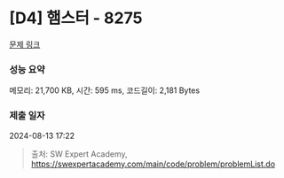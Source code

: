 # [D4] 햄스터 - 8275 

[문제 링크](https://swexpertacademy.com/main/code/problem/problemDetail.do?contestProbId=AWxQ310aOlQDFAWL) 

### 성능 요약

메모리: 21,700 KB, 시간: 595 ms, 코드길이: 2,181 Bytes

### 제출 일자

2024-08-13 17:22



> 출처: SW Expert Academy, https://swexpertacademy.com/main/code/problem/problemList.do
